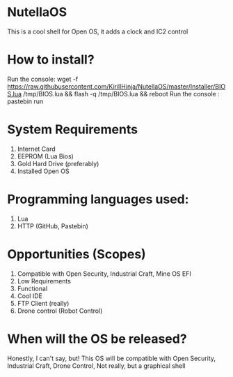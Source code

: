 # NutellaOS
This is a cool shell for Open OS, it adds a clock and IC2 control
# How to install?
Run the console: wget -f https://raw.githubusercontent.com/KirillHinja/NutellaOS/master/Installer/BIOS.lua /tmp/BIOS.lua && flash -q /tmp/BIOS.lua && reboot
Run the console : pastebin run
# System Requirements
1. Internet Card
2. EEPROM (Lua Bios)
3. Gold Hard Drive (preferably)
4. Installed Open OS
# Programming languages used:
1. Lua
2. HTTP (GitHub, Pastebin)
# Opportunities (Scopes)
1. Compatible with Open Security, Industrial Craft, Mine OS EFI
2. Low Requirements
3. Functional
4. Cool IDE
5. FTP Client (really)
6. Drone control (Robot Control)
# When will the OS be released?
Honestly, I can't say, but! This OS will be compatible with Open Security, Industrial Craft, Drone Control, Not really, but a graphical shell
